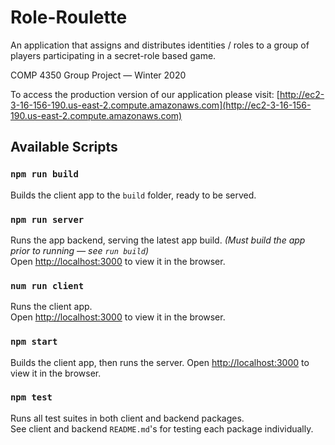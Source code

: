 # Role-Roulette

An application that assigns and distributes identities / roles to a group of players participating in a secret-role based game.

COMP 4350 Group Project — Winter 2020

To access the production version of our application please visit: [http://ec2-3-16-156-190.us-east-2.compute.amazonaws.com](http://ec2-3-16-156-190.us-east-2.compute.amazonaws.com)

## Available Scripts

### `npm run build`

Builds the client app to the `build` folder, ready to be served.<br />

### `npm run server`

Runs the app backend, serving the latest app build. _(Must build the app prior to running — see `run build`)_<br />
Open [http://localhost:3000](http://localhost:3000) to view it in the browser.

### `num run client`

Runs the client app.<br />
Open [http://localhost:3000](http://localhost:3000) to view it in the browser.

### `npm start`

Builds the client app, then runs the server. Open [http://localhost:3000](http://localhost:3000) to view it in the browser.

### `npm test`

Runs all test suites in both client and backend packages.<br /> See client and backend `README.md`'s for testing each package individually.
